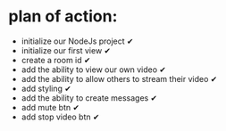 # plan of action:

- initialize our NodeJs project ✔
- initialize our first view ✔
- create a room id ✔
- add the ability to view our own video ✔
- add the ability to allow others to stream their video ✔
- add styling ✔
- add the ability to create messages ✔
- add mute btn ✔
- add stop video btn ✔
